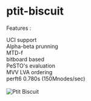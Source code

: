 # ptit-biscuit

Features : 

UCI support<br>
Alpha-beta prunning<br>
MTD-f<br>
bitboard based<br>
PeSTO's evaluation<br>
MVV LVA ordering<br>
perft6 0.780s (150Mnodes/sec)<br>
<br>
<img alt="Ptit Biscuit" src="https://cdn.jeux2cuisine.fr/IMG/jpg/ptitbiscuit.jpg">
